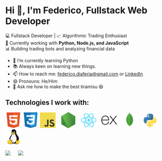 # Hi 👋, I'm Federico, Fullstack Web Developer

💻 Fullstack Developer | 📈 Algorithmic Trading Enthusiast  
🚀 Currently working with **Python, Node.js, and JavaScript**  
📊 Building trading bots and analyzing financial data



- 🌱 I’m currently learning Python
- 📚 Always keen on learning new things.
- 📫 How to reach me: [federico.diaferia@gmail.com](mailto:federico.diaferia@gmail.com) or [LinkedIn](https://www.linkedin.com/in/federico-diaferia-902876225/)
- 😄 Pronouns: He/Him
- 💬 Ask me how to make the best tiramisu 😄




## Technologies I work with:

<p>
  <img src="https://raw.githubusercontent.com/devicons/devicon/master/icons/html5/html5-original.svg" width= "50"/>
  <img src="https://raw.githubusercontent.com/devicons/devicon/master/icons/css3/css3-original.svg" width="50"/>
  <img src="https://raw.githubusercontent.com/devicons/devicon/master/icons/javascript/javascript-original.svg" width="50" style="margin-right: 10px;" />
  <img src="https://raw.githubusercontent.com/devicons/devicon/master/icons/nodejs/nodejs-original.svg" width="50" style="margin-right: 10px;" />
  <img src="https://raw.githubusercontent.com/devicons/devicon/master/icons/react/react-original.svg" width="50" style="margin-right: 10px;" />
   <img src="https://raw.githubusercontent.com/devicons/devicon/master/icons/express/express-original.svg" width="50" style="margin-right: 10px;" />
  <img src="https://raw.githubusercontent.com/devicons/devicon/master/icons/mongodb/mongodb-original.svg" width="50" style="margin-right: 10px;" />
  <img src="https://raw.githubusercontent.com/devicons/devicon/master/icons/python/python-original.svg" width="50" style="margin-right: 10px;" />
 
  <img src="https://raw.githubusercontent.com/devicons/devicon/master/icons/linux/linux-original.svg" width="50" />
  
</p>




<img src="https://github-readme-stats.vercel.app/api/top-langs/?username=ocirede&layout=compact&theme=light" width="48%" />  &nbsp;&nbsp;&nbsp;&nbsp;
<img src="https://github-readme-stats.vercel.app/api?username=ocirede&show_icons=true&theme=light" width="48%" />


